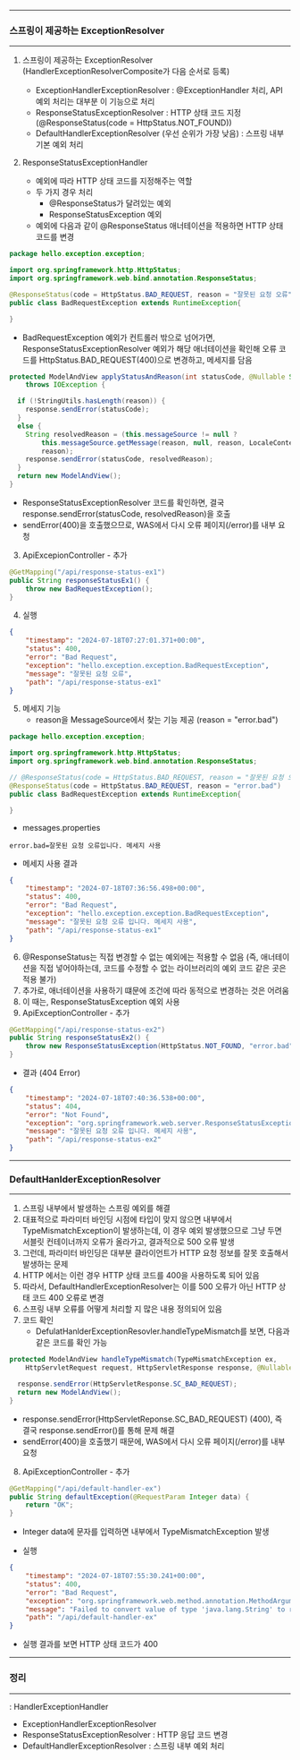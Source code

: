 -----
### 스프링이 제공하는 ExceptionResolver
-----
1. 스프링이 제공하는 ExceptionResolver (HandlerExceptionResolverComposite가 다음 순서로 등록)
   - ExceptionHandlerExceptionResolver : @ExceptionHandler 처리, API 예외 처리는 대부분 이 기능으로 처리
   - ResponseStatusExceptionResolver : HTTP 상태 코드 지정 (@ResponseStatus(code = HttpStatus.NOT_FOUND))
   - DefaultHandlerExceptionResolver (우선 순위가 가장 낮음) : 스프링 내부 기본 예외 처리
  
2. ResponseStatusExceptionHandler
   - 예외에 따라 HTTP 상태 코드를 지정해주는 역할
   - 두 가지 경우 처리
     + @ResponseStatus가 달려있는 예외
     + ResponseStatusException 예외
   - 예외에 다음과 같이 @ResponseStatus 애너테이션을 적용하면 HTTP 상태 코드를 변경
```java
package hello.exception.exception;

import org.springframework.http.HttpStatus;
import org.springframework.web.bind.annotation.ResponseStatus;

@ResponseStatus(code = HttpStatus.BAD_REQUEST, reason = "잘못된 요청 오류")
public class BadRequestException extends RuntimeException{

}
```
  - BadRequestException 예외가 컨트롤러 밖으로 넘어가면, ResponseStatusExceptionResolver 예외가 해당 애너테이션을 확인해 오류 코드를 HttpStatus.BAD_REQUEST(400)으로 변경하고, 메세지를 담음
```java
protected ModelAndView applyStatusAndReason(int statusCode, @Nullable String reason, HttpServletResponse response)
    throws IOException {

  if (!StringUtils.hasLength(reason)) {
    response.sendError(statusCode);
  }
  else {
    String resolvedReason = (this.messageSource != null ?
        this.messageSource.getMessage(reason, null, reason, LocaleContextHolder.getLocale()) :
        reason);
    response.sendError(statusCode, resolvedReason);
  }
  return new ModelAndView();
}
```
  - ResponseStatusExceptionResolver 코드를 확인하면, 결국 response.sendError(statusCode, resolvedReason)을 호출
  - sendError(400)을 호출했으므로, WAS에서 다시 오류 페이지(/error)를 내부 요청

3. ApiExcepionController - 추가
```java
@GetMapping("/api/response-status-ex1")
public String responseStatusEx1() {
    throw new BadRequestException();
}
```

4. 실행
```json
{
    "timestamp": "2024-07-18T07:27:01.371+00:00",
    "status": 400,
    "error": "Bad Request",
    "exception": "hello.exception.exception.BadRequestException",
    "message": "잘못된 요청 오류",
    "path": "/api/response-status-ex1"
}
```

5. 메세지 기능
   - reason을 MessageSource에서 찾는 기능 제공 (reason = "error.bad")
```java
package hello.exception.exception;

import org.springframework.http.HttpStatus;
import org.springframework.web.bind.annotation.ResponseStatus;

// @ResponseStatus(code = HttpStatus.BAD_REQUEST, reason = "잘못된 요청 오류")
@ResponseStatus(code = HttpStatus.BAD_REQUEST, reason = "error.bad")
public class BadRequestException extends RuntimeException{

}
```

   - messages.properties
```properties
error.bad=잘못된 요청 오류입니다. 메세지 사용
```

  - 메세지 사용 결과
```json
{
    "timestamp": "2024-07-18T07:36:56.498+00:00",
    "status": 400,
    "error": "Bad Request",
    "exception": "hello.exception.exception.BadRequestException",
    "message": "잘못된 요청 오류 입니다. 메세지 사용",
    "path": "/api/response-status-ex1"
}
```

6. @ResponseStatus는 직접 변경할 수 없는 예외에는 적용할 수 없음 (즉, 애너테이션을 직접 넣어야하는데, 코드를 수정할 수 없는 라이브러리의 예외 코드 같은 곳은 적용 불가)
7. 추가로, 애너테이션을 사용하기 떄문에 조건에 따라 동적으로 변경하는 것은 어려움
8. 이 때는, ResponseStatusException 예외 사용
9. ApiExceptionController - 추가
```java
@GetMapping("/api/response-status-ex2")
public String responseStatusEx2() {
    throw new ResponseStatusException(HttpStatus.NOT_FOUND, "error.bad", new IllegalArgumentException());
}
```

  - 결과 (404 Error)
```json
{
    "timestamp": "2024-07-18T07:40:36.538+00:00",
    "status": 404,
    "error": "Not Found",
    "exception": "org.springframework.web.server.ResponseStatusException",
    "message": "잘못된 요청 오류 입니다. 메세지 사용",
    "path": "/api/response-status-ex2"
}
```

-----
### DefaultHanlderExceptionResolver
-----
1. 스프링 내부에서 발생하는 스프링 예외를 해결
2. 대표적으로 파라미터 바인딩 시점에 타입이 맞지 않으면 내부에서 TypeMismatchException이 발생하는데, 이 경우 예외 발생했으므로 그냥 두면 서블릿 컨테이너까지 오류가 올라가고, 결과적으로 500 오류 발생
3. 그런데, 파라미터 바인딩은 대부분 클라이언트가 HTTP 요청 정보를 잘못 호출해서 발생하는 문제
4. HTTP 에서는 이런 경우 HTTP 상태 코드를 400을 사용하도록 되어 있음
5. 따라서, DefaultHandlerExceptionResolver는 이를 500 오류가 아닌 HTTP 상태 코드 400 오류로 변경
6. 스프링 내부 오류를 어떻게 처리할 지 많은 내용 정의되어 있음
7. 코드 확인
   - DefulatHanlderExceptionResovler.handleTypeMismatch를 보면, 다음과 같은 코드를 확인 가능
```java
protected ModelAndView handleTypeMismatch(TypeMismatchException ex,
    HttpServletRequest request, HttpServletResponse response, @Nullable Object handler) throws IOException {

  response.sendError(HttpServletResponse.SC_BAD_REQUEST);
  return new ModelAndView();
}
```
  - response.sendError(HttpServletReponse.SC_BAD_REQUEST) (400), 즉 결국 response.sendError()를 통해 문제 해결
  - sendError(400)을 호출했기 때문에, WAS에서 다시 오류 페이지(/error)를 내부 요청

8. ApiExceptionController - 추가
```java
@GetMapping("/api/default-handler-ex")
public String defaultException(@RequestParam Integer data) {
    return "OK";
}
```

  - Integer data에 문자를 입력하면 내부에서 TypeMismatchException 발생

  - 실행
```json
{
    "timestamp": "2024-07-18T07:55:30.241+00:00",
    "status": 400,
    "error": "Bad Request",
    "exception": "org.springframework.web.method.annotation.MethodArgumentTypeMismatchException",
    "message": "Failed to convert value of type 'java.lang.String' to required type 'java.lang.Integer'; For input string: \"qqq\"",
    "path": "/api/default-handler-ex"
}
```
  - 실행 결과를 보면 HTTP 상태 코드가 400

-----
### 정리
-----
: HandlerExceptionHandler
   - ExceptionHandlerExceptionResolver
   - ResponseStatusExceptionResolver : HTTP 응답 코드 변경
   - DefaultHandlerExceptionResolver : 스프링 내부 예외 처리
